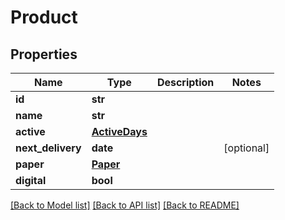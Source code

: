 # Product

## Properties
Name | Type | Description | Notes
------------ | ------------- | ------------- | -------------
**id** | **str** |  | 
**name** | **str** |  | 
**active** | [**ActiveDays**](ActiveDays.md) |  | 
**next_delivery** | **date** |  | [optional] 
**paper** | [**Paper**](Paper.md) |  | 
**digital** | **bool** |  | 

[[Back to Model list]](../README.md#documentation-for-models) [[Back to API list]](../README.md#documentation-for-api-endpoints) [[Back to README]](../README.md)


